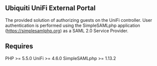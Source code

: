 Ubiquiti UniFi External Portal
----------------------------------------
The provided solution of authorizing guests on the UniFi controller. User authentication is performed using the SimpleSAMLphp application (https://simplesamlphp.org) as a SAML 2.0 Service Provider.

Requires
----------------------------------------
PHP >= 5.5.0
UniFi >= 4.6.0
SimpleSAMLphp >= 1.13.2
